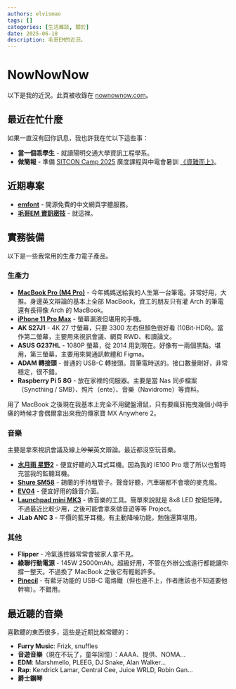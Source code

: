 ```yaml
---
authors: elvismao
tags: []
categories: [生活雜談, 關於]
date: 2025-06-18
description: 毛哥EM的近況。
---
```


# NowNowNow

以下是我的近況。此頁被收錄在 [nownownow.com](https://nownownow.com/p/F3to)。

## 最近在忙什麼

如果一直沒有回你訊息，我也許我在忙以下這些事：

- **當一個乖學生** - 就讀陽明交通大學資訊工程學系。
- **做簡報** - 準備 [SITCON Camp 2025](https://sitcon.camp/2025) 廣度課程與中電會暑訓 [《資難而上》](https://www.instagram.com/p/DKBoUOQzzC6/)。

## 近期專案

- [**emfont**](https://font.emtech.cc/) - 開源免費的中文網頁字體服務。
- [**毛哥EM 資訊密技**](https://emtech.cc/) - 就這裡。

## 實務裝備

以下是一些我常用的生產力電子產品。

### 生產力

- [**MacBook Pro (M4 Pro)**](/p/win-macbook) - 今年媽媽送給我的人生第一台筆電。非常好用，大推。身邊英文辯論的基本上全部 MacBook，資工的朋友只有灌 Arch 的筆電還有長得像 Arch 的 MacBook。
- [**iPhone 11 Pro Max**](https://support.apple.com/en-us/111878) - 螢幕漏液但堪用的手機。
- **AK S27J1** - 4K 27 寸螢幕，只要 3300 左右但顏色很好看 (10Bit-HDR)。當作第二螢幕，主要用來視訊會議、網頁 RWD、和讀論文。
- **ASUS G237HL** - 1080P 螢幕，從 2014 用到現在。好像有一兩個黑點。堪用，第三螢幕，主要用來開通訊軟體和 Figma。
- **ADAM 轉接頭** - 普通的 USB-C 轉接頭。買筆電時送的。接口數量剛好，非常穩定，很不錯。
- **Raspberry Pi 5 8G** - 放在家裡的伺服器。主要是當 Nas 同步檔案（Syncthing / SMB）、照片（ente）、音樂（Navidrome）等資料。

用了 MacBook 之後現在我基本上完全不用鍵盤滑鼠，只有要瘋狂拖曳幾個小時手痛的時候才會偶爾拿出來我的傳家寶 MX Anywhere 2。

### 音樂

主要是拿來視訊會議及線上~~吵架~~英文辯論。最近都沒空玩音樂。

- [**水月雨 星野2**](https://moondroplab.com/cn/products/starfield-ii) - 便宜好聽的入耳式耳機。因為我的 IE100 Pro 壞了所以也暫時充當我的監聽耳機。
- [**Shure SM58**](https://www.shure.com/en-US/products/microphones/sm58) - 錫蘭的手持粗管子。聲音好聽，汽車碾都不會壞的麥克風。
- [**EVO4**](https://evo.audio/products/audio-interfaces/evo-4/overview/) - 便宜好用的錄音介面。
- [**Launchpad mini MK3**](https://us.novationmusic.com/products/launchpad-mini-mk3) - 做音樂的工具。簡單來說就是 8x8 LED 按鈕矩陣。不過最近比較少用，之後可能會拿來做音遊等等 Project。
- **JLab ANC 3** - 平價的藍牙耳機。有主動降噪功能，勉強還算堪用。

### 其他

- **Flipper** - 冷氣遙控器常常會被家人拿不見。
- **綠聯行動電源** - 145W 25000mAh。超級好用，不管在外辦公或遠行都能讓你撐一整天。不過換了 MacBook 之後它有輕鬆許多。
- [**Pinecil**](https://pine64.com/product/pinecil-smart-mini-portable-soldering-iron/) - 有藍牙功能的 USB-C 電烙鐵（但也連不上，作者應該也不知道要他幹嘛）。不錯用。

## 最近聽的音樂

喜歡聽的東西很多，這些是近期比較常聽的：

- **Furry Music**: Frizk, snuffles
- **音遊音樂**（現在不玩了，童年回憶）：AAAA、提供、NOMA...
- **EDM**: Marshmello, PLEEG, DJ Snake, Alan Walker...
- **Rap**: Kendrick Lamar, Central Cee, Juice WRLD, Robin Gan...
- **爵士鋼琴**

